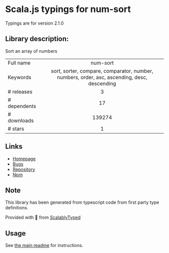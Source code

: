 
# Scala.js typings for num-sort

Typings are for version 2.1.0

## Library description:
Sort an array of numbers

|                    |                 |
| ------------------ | :-------------: |
| Full name          | num-sort |
| Keywords           | sort, sorter, compare, comparator, number, numbers, order, asc, ascending, desc, descending |
| # releases         | 3 |
| # dependents       | 17 |
| # downloads        | 139274 |
| # stars            | 1 |

## Links
- [Homepage](https://github.com/sindresorhus/num-sort#readme)
- [Bugs](https://github.com/sindresorhus/num-sort/issues)
- [Repository](https://github.com/sindresorhus/num-sort)
- [Npm](https://www.npmjs.com/package/num-sort)
    


## Note
This library has been generated from typescript code from first party type definitions.

Provided with :purple_heart: from [ScalablyTyped](https://github.com/oyvindberg/ScalablyTyped)

## Usage
See [the main readme](../../readme.md) for instructions.


